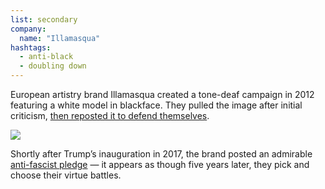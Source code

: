 ```yaml
---
list: secondary
company:
  name: "Illamasqua"
hashtags:
  - anti-black
  - doubling down
---
```


European artistry brand Illamasqua created a tone-deaf campaign in 2012 featuring a white model in blackface. They pulled the image after initial criticism, [then reposted it to defend themselves](https://jezebel.com/5963716/cosmetics-brand-pulls-then-reinstates-weird-blackface-ad).

![](/illamasqua.png)

Shortly after Trump’s inauguration in 2017, the brand posted an admirable [anti-fascist pledge](http://www.illamasqua.com/blog/illamasqua-anti-fascism-pledge/) &mdash; it appears as though five years later, they pick and choose their virtue battles.
